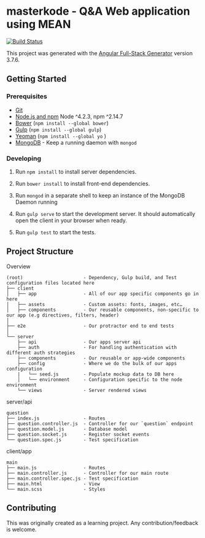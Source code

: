 # masterkode - Q&A Web application using MEAN

[![Build Status](https://travis-ci.org/bahrulhikmi/masterkode.svg?branch=master)](https://travis-ci.org/bahrulhikmi/masterkode)

This project was generated with the [Angular Full-Stack Generator](https://github.com/DaftMonk/generator-angular-fullstack) version 3.7.6.

## Getting Started

### Prerequisites

- [Git](https://git-scm.com/)
- [Node.js and npm](nodejs.org) Node ^4.2.3, npm ^2.14.7
- [Bower](bower.io) (`npm install --global bower`)
- [Gulp](http://gulpjs.com/) (`npm install --global gulp`)
- [Yeoman](http://yeoman.io/) (`npm install --global yo` )
- [MongoDB](https://www.mongodb.org/) - Keep a running daemon with `mongod`

### Developing

1. Run `npm install` to install server dependencies.

2. Run `bower install` to install front-end dependencies.

3. Run `mongod` in a separate shell to keep an instance of the MongoDB Daemon running

4. Run `gulp serve` to start the development server. It should automatically open the client in your browser when ready.

5. Run `gulp test` to start the tests.

## Project Structure

Overview
```	
(root)                      - Dependency, Gulp build, and Test configuration files located here
├── client
│   ├── app                 - All of our app specific components go in here
│   ├── assets              - Custom assets: fonts, images, etc…
│   ├── components          - Our reusable components, non-specific to our app (e.g directives, filters, header)
│
├── e2e                     - Our protractor end to end tests
│
└── server
    ├── api                 - Our apps server api
    ├── auth                - For handling authentication with different auth strategies
    ├── components          - Our reusable or app-wide components
    ├── config              - Where we do the bulk of our apps configuration
    |   └── seed.js         - Populate mockup data to DB here 
    │   └── environment     - Configuration specific to the node environment
    └── views               - Server rendered views
```

server/api
```
question
├── index.js                - Routes
├── question.controller.js  - Controller for our `question` endpoint
├── question.model.js       - Database model
├── question.socket.js      - Register socket events
└── question.spec.js        - Test specification
```
client/app
```
main
├── main.js                 - Routes
├── main.controller.js      - Controller for our main route
├── main.controller.spec.js - Test specification
├── main.html               - View
└── main.scss               - Styles
```

## Contributing
This was originally created as a learning project. Any contribution/feedback is welcome.

